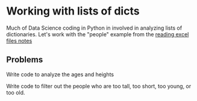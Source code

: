 # Working with lists of dicts
Much of Data Science coding in Python in involved in analyzing lists of dictionaries.
Let's work with the "people" example from the [reading excel files notes](../notes/reading_excel_files.md)

## Problems
Write code to analyze the ages and heights

Write code to filter out the people who are too tall, too short, too young, or too old.

